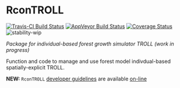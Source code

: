 # RconTROLL

[![Travis-CI Build Status](https://travis-ci.org/sylvainschmitt/RconTroll.svg?branch=master)](https://travis-ci.org/sylvainschmitt/RconTroll) 
[![AppVeyor Build Status](https://ci.appveyor.com/api/projects/status/github/sylvainschmitt/SSDM?branch=master&svg=true)](https://ci.appveyor.com/project/sylvainschmitt/RconTROLL)
[![Coverage Status](https://img.shields.io/codecov/c/github/sylvainschmitt/RconTroll/master.svg)](https://codecov.io/github/sylvainschmitt/RconTroll?branch=master) 
![stability-wip](https://img.shields.io/badge/stability-work_in_progress-lightgrey.svg)

*Package for individual-based forest growth simulator TROLL (work in progress)*

Function and code to manage and use forest model indivdual-based spatially-explicit TROLL.

**NEW:** `RconTROLL` [developer guidelines](https://sylvainschmitt.github.io/RconTroll/developers_guidelines.html) are available [on-line](https://sylvainschmitt.github.io/RconTroll/developers_guidelines.html)
